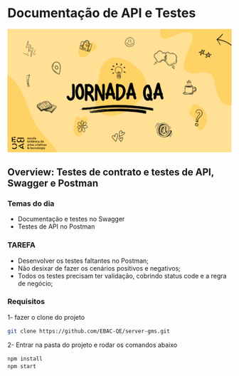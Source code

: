 # Documentação de API e Testes

![Jornada-QA](../imagens/jornada-QA.png)

## Overview: Testes de contrato e testes de API, Swagger e Postman

### Temas do dia

- Documentação e testes no Swagger
- Testes de API no Postman

### TAREFA

- Desenvolver os testes faltantes no Postman;
- Não desixar de fazer os cenários positivos e negativos;
- Todos os testes precisam ter validação, cobrindo status code e a regra de negócio;

### Requisitos

1- fazer o clone do projeto

```bash
git clone https://github.com/EBAC-QE/server-gms.git
```

2- Entrar na pasta do projeto e rodar os comandos abaixo

```bash
npm install
npm start
```
